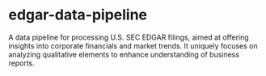 # edgar-data-pipeline
A data pipeline for processing U.S. SEC EDGAR filings, aimed at offering insights into corporate financials and market trends. It uniquely focuses on analyzing qualitative elements to enhance understanding of business reports.
